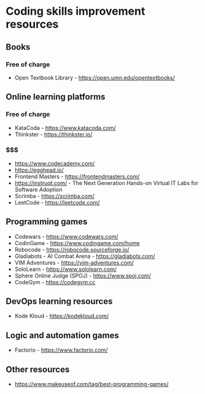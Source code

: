 # Coding skills improvement resources
## Books
### Free of charge
- Open Textbook Library - https://open.umn.edu/opentextbooks/

## Online learning platforms
### Free of charge
- KataCoda - https://www.katacoda.com/
- Thinkster - https://thinkster.io/
### $$$
- https://www.codecademy.com/
- https://egghead.io/
- Frontend Masters - https://frontendmasters.com/
- https://instruqt.com/ - The Next Generation Hands-on Virtual IT Labs for Software Adoption
- Scrimba - https://scrimba.com/
- LeetCode - https://leetcode.com/

## Programming games
- Codewars - https://www.codewars.com/
- CodinGame - https://www.codingame.com/home
- Robocode - https://robocode.sourceforge.io/
- Gladiabots - AI Combat Arena - https://gladiabots.com/
- VIM Adventures - https://vim-adventures.com/
- SoloLearn - https://www.sololearn.com/
- Sphere Online Judge (SPOJ) - https://www.spoj.com/
- CodeGym - https://codegym.cc

## DevOps learning resources
- Kode Kloud - https://kodekloud.com/

## Logic and automation games
- Factorio - https://www.factorio.com/

## Other resources
- https://www.makeuseof.com/tag/best-programming-games/
